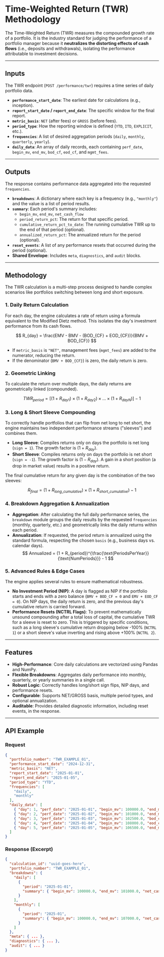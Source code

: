# Time-Weighted Return (TWR) Methodology

The Time-Weighted Return (TWR) measures the compounded growth rate of a portfolio. It is the industry standard for judging the performance of a portfolio manager because it **neutralizes the distorting effects of cash flows** (i.e., deposits and withdrawals), isolating the performance attributable to investment decisions.

---

## Inputs

The TWR endpoint (`POST /performance/twr`) requires a time series of daily portfolio data.

-   **`performance_start_date`**: The earliest date for calculations (e.g., inception).
-   **`report_start_date` / `report_end_date`**: The specific window for the final report.
-   **`metric_basis`**: `NET` (after fees) or `GROSS` (before fees).
-   **`period_type`**: How the reporting window is defined (`YTD`, `ITD`, `EXPLICIT`, etc.).
-   **`frequencies`**: A list of desired aggregation periods (`daily`, `monthly`, `quarterly`, `yearly`).
-   **`daily_data`**: An array of daily records, each containing `perf_date`, `begin_mv`, `end_mv`, `bod_cf`, `eod_cf`, and `mgmt_fees`.

---

## Outputs

The response contains performance data aggregated into the requested `frequencies`.

-   **`breakdowns`**: A dictionary where each key is a frequency (e.g., `"monthly"`) and the value is a list of period results.
-   **`summary`**: Each period's summary includes:
    -   `begin_mv`, `end_mv`, `net_cash_flow`
    -   `period_return_pct`: The return for that specific period.
    -   `cumulative_return_pct_to_date`: The running cumulative TWR up to the end of that period (optional).
    -   `annualized_return_pct`: The annualized return for the period (optional).
-   **`reset_events`**: A list of any performance resets that occurred during the period (optional).
-   **Shared Envelope**: Includes `meta`, `diagnostics`, and `audit` blocks.

---

## Methodology

The TWR calculation is a multi-step process designed to handle complex scenarios like portfolios switching between long and short exposure.

### 1. Daily Return Calculation

For each day, the engine calculates a rate of return using a formula equivalent to the Modified Dietz method. This isolates the day's investment performance from its cash flows.

$$
R_{day} = \frac{EMV - BMV - (BOD_{CF} + EOD_{CF})}{BMV + BOD_{CF}}
$$

-   If `metric_basis` is `"NET"`, management fees (`mgmt_fees`) are added to the numerator, reducing the return.
-   If the denominator (`BMV + BOD_{CF}`) is zero, the daily return is zero.

### 2. Geometric Linking

To calculate the return over multiple days, the daily returns are geometrically linked (compounded).

$$
TWR_{period} = \left[ (1 + R_{day1}) \times (1 + R_{day2}) \times \dots \times (1 + R_{dayN}) \right] - 1
$$

### 3. Long & Short Sleeve Compounding

To correctly handle portfolios that can flip from net long to net short, the engine maintains two independent performance streams ("sleeves") and combines them.

-   **Long Sleeve**: Compiles returns only on days the portfolio is net long (`sign = 1`). The growth factor is $(1 + R_{day})$.
-   **Short Sleeve**: Compiles returns only on days the portfolio is net short (`sign = -1`). The growth factor is $(1 - R_{day})$. A gain in a short position (a drop in market value) results in a positive return.

The final cumulative return for any given day is the combination of the two sleeves:

$$
R_{final} = (1 + R_{long\_cumulative}) \times (1 + R_{short\_cumulative}) - 1
$$

### 4. Breakdown Aggregation & Annualization

-   **Aggregation**: After calculating the full daily performance series, the `breakdown` module groups the daily results by the requested `frequencies` (monthly, quarterly, etc.) and geometrically links the daily returns within each period.
-   **Annualization**: If requested, the period return is annualized using the standard formula, respecting the chosen `basis` (e.g., business days vs. calendar days).
    $$ Annualized = (1 + R_{period})^{\frac{\text{PeriodsPerYear}}{\text{NumPeriods}}} - 1 $$

### 5. Advanced Rules & Edge Cases

The engine applies several rules to ensure mathematical robustness.

-   **No Investment Period (NIP)**: A day is flagged as NIP if the portfolio starts and ends with a zero balance (`BMV + BOD_CF = 0` and `EMV + EOD_CF = 0`). On NIP days, the daily return is zero, and the previous day's cumulative return is carried forward.
-   **Performance Resets (NCTRL Flags)**: To prevent mathematically unsound compounding after a total loss of capital, the cumulative TWR for a sleeve is reset to zero. This is triggered by specific conditions, such as a long sleeve's cumulative return dropping below -100% (`NCTRL 1`) or a short sleeve's value inverting and rising above +100% (`NCTRL 2`).

---

## Features

-   **High-Performance**: Core daily calculations are vectorized using Pandas and NumPy.
-   **Flexible Breakdowns**: Aggregates daily performance into monthly, quarterly, or yearly summaries in a single call.
-   **Robust Logic**: Correctly handles long/short sign flips, NIP days, and performance resets.
-   **Configurable**: Supports NET/GROSS basis, multiple period types, and optional annualization.
-   **Auditable**: Provides detailed diagnostic information, including reset events, in the response.

---

## API Example

### Request

```json
{
  "portfolio_number": "TWR_EXAMPLE_01",
  "performance_start_date": "2024-12-31",
  "metric_basis": "NET",
  "report_start_date": "2025-01-01",
  "report_end_date": "2025-01-05",
  "period_type": "YTD",
  "frequencies": [
    "daily",
    "monthly"
  ],
  "daily_data": [
    { "day": 1, "perf_date": "2025-01-01", "begin_mv": 100000.0, "end_mv": 101000.0 },
    { "day": 2, "perf_date": "2025-01-02", "begin_mv": 101000.0, "end_mv": 102500.0 },
    { "day": 3, "perf_date": "2025-01-03", "begin_mv": 102500.0, "bod_cf": 5000.0, "end_mv": 108000.0 },
    { "day": 4, "perf_date": "2025-01-04", "begin_mv": 108000.0, "eod_cf": -2000.0, "end_mv": 106500.0 },
    { "day": 5, "perf_date": "2025-01-05", "begin_mv": 106500.0, "end_mv": 107000.0 }
  ]
}
```

### Response (Excerpt)

```json
{
  "calculation_id": "uuid-goes-here",
  "portfolio_number": "TWR_EXAMPLE_01",
  "breakdowns": {
    "daily": [
      {
        "period": "2025-01-01",
        "summary": { "begin_mv": 100000.0, "end_mv": 101000.0, "net_cash_flow": 0.0, "period_return_pct": 1.0, ... }
      }
    ],
    "monthly": [
      {
        "period": "2025-01",
        "summary": { "begin_mv": 100000.0, "end_mv": 107000.0, "net_cash_flow": 3000.0, "period_return_pct": 3.931..., ... }
      }
    ]
  },
  "meta": { ... },
  "diagnostics": { ... },
  "audit": { ... }
}
```